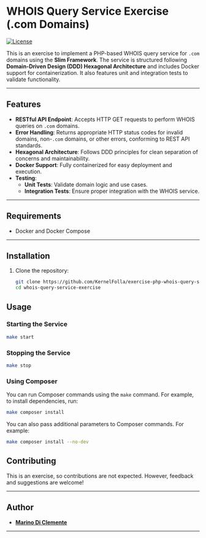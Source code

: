 # WHOIS Query Service Exercise (.com Domains)

[![License](https://img.shields.io/badge/license-MIT-blue.svg)](LICENSE)

This is an exercise to implement a PHP-based WHOIS query service for `.com` domains using the **Slim Framework**. The service is structured following **Domain-Driven Design (DDD) Hexagonal Architecture** and includes Docker support for containerization. It also features unit and integration tests to validate functionality.

---

## Features

- **RESTful API Endpoint**: Accepts HTTP GET requests to perform WHOIS queries on `.com` domains.
- **Error Handling**: Returns appropriate HTTP status codes for invalid domains, non-`.com` domains, or other errors, conforming to REST API standards.
- **Hexagonal Architecture**: Follows DDD principles for clean separation of concerns and maintainability.
- **Docker Support**: Fully containerized for easy deployment and execution.
- **Testing**:
    - **Unit Tests**: Validate domain logic and use cases.
    - **Integration Tests**: Ensure proper integration with the WHOIS service.

---

## Requirements

- Docker and Docker Compose

---

## Installation

1. Clone the repository:
   ```bash
   git clone https://github.com/KernelFolla/exercise-php-whois-query-service.git
   cd whois-query-service-exercise
   ```

## Usage

### Starting the Service

```bash
make start
```

### Stopping the Service

```bash
make stop
```

### Using Composer

You can run Composer commands using the `make` command. For example, to install dependencies, run:
```bash
make composer install
```

You can also pass additional parameters to Composer commands. For example:
```bash
make composer install --no-dev
```

## Contributing

This is an exercise, so contributions are not expected. However, feedback and suggestions are welcome!

---

## Author

- **[Marino Di Clemente](https://github.com/KernelFolla)**

---

